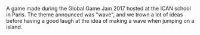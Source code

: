 A game made during the Global Game Jam 2017 hosted at the ICAN school in Paris. The theme announced was "wave", and we trown a lot of ideas before having a good laugh at the idea of making a wave when jumping on a island.
